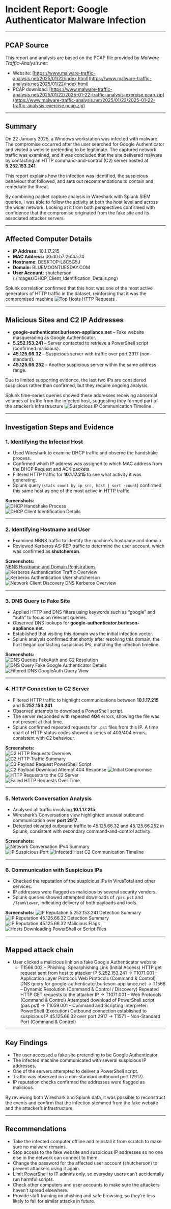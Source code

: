 # Incident Report: Google Authenticator Malware Infection  

---

## PCAP Source  

This report and analysis are based on the PCAP file provided by *Malware-Traffic-Analysis.net*:  

- Website: [https://www.malware-traffic-analysis.net/2025/01/22/index.html](https://www.malware-traffic-analysis.net/2025/01/22/index.html)  
- PCAP download: [https://www.malware-traffic-analysis.net/2025/01/22/2025-01-22-traffic-analysis-exercise.pcap.zip](https://www.malware-traffic-analysis.net/2025/01/22/2025-01-22-traffic-analysis-exercise.pcap.zip)  

---

## Summary  

On 22 January 2025, a Windows workstation was infected with malware. The compromise occurred after the user searched for Google Authenticator and visited a website pretending to be legitimate. The captured network traffic was examined, and it was concluded that the site delivered malware by contacting an HTTP command-and-control (C2) server hosted at **5.252.153.241**.  

This report explains how the infection was identified, the suspicious behaviour that followed, and sets out recommendations to contain and remediate the threat.  

By combining packet capture analysis in Wireshark with Splunk SIEM queries, I was able to follow the activity at both the host level and across the wider network. Looking at it from both perspectives confirmed with confidence that the compromise originated from the fake site and its associated attacker servers.  

---

## Affected Computer Details  

- **IP Address:** 10.1.17.215  
- **MAC Address:** 00:d0:b7:26:4a:74  
- **Hostname:** DESKTOP-L8C5G5J  
- **Domain:** BLUEMOONTUESDAY.COM  
- **User Account:** shutcherson  
(./Images/DHCP_Client_Identification_Details.png)

Splunk correlation confirmed that this host was one of the most active generators of HTTP traffic in the dataset, reinforcing that it was the compromised machine ![Top Hosts HTTP Requests](./Images/Top_Hosts_HTTP_Requests.png)  .  

---

## Malicious Sites and C2 IP Addresses  

- **google-authenticator.burleson-appliance.net** – Fake website masquerading as Google Authenticator.  
- **5.252.153.241** – Server contacted to retrieve a PowerShell script (confirmed malicious).  
- **45.125.66.32** – Suspicious server with traffic over port 2917 (non-standard).  
- **45.125.66.252** – Another suspicious server within the same address range.  

Due to limited supporting evidence, the last two IPs are considered suspicious rather than confirmed, but they require ongoing analysis.  

Splunk time-series queries showed these addresses receiving abnormal volumes of traffic from the infected host, suggesting they formed part of the attacker’s infrastructure ![Suspicious IP Communication Timeline](./Images/Suspicious_IP_Communication_Timeline.png)  .  

---

## Investigation Steps and Evidence  

### 1. Identifying the Infected Host  
- Used Wireshark to examine DHCP traffic and observe the handshake process.  
- Confirmed which IP address was assigned to which MAC address from the DHCP Request and ACK packets.  
- Filtered HTTP traffic for **10.1.17.215** to see what activity it was generating.  
- Splunk query (`stats count by ip_src, host | sort -count`) confirmed this same host as one of the most active in HTTP traffic.  

**Screenshots:**  
![DHCP Handshake Process](./Images/DHCP_Handshake_Process.png)  
![DHCP Client Identification Details](./Images/DHCP_Client_Identification_Details.png) 



---

### 2. Identifying Hostname and User  
- Examined NBNS traffic to identify the machine’s hostname and domain.  
- Reviewed Kerberos AS-REP traffic to determine the user account, which was confirmed as **shutcherson**.  

**Screenshots:**  
[NBNS Hostname and Domain Registrations](./Images/NBNS_Hostname_and_Domain_Registrations.png)   
![Kerberos Authentication Traffic Overview](./Images/Kerberos_Authentication_Traffic_Overview.png)  
![Kerberos Authentication User shutcherson](./Images/Kerberos_Authentication_User_shutcherson.png)  
![Network Client Discovery DNS Kerberos Overview](./Images/Network_Client_Discovery_DNS_Kerberos_Overview.png)



---

### 3. DNS Query to Fake Site  
- Applied HTTP and DNS filters using keywords such as “google” and “auth” to focus on relevant queries.  
- Observed DNS lookups for **google-authenticator.burleson-appliance.net**.  
- Established that visiting this domain was the initial infection vector.
- Splunk analysis confirmed that shortly after resolving this domain, the host began contacting suspicious IPs, matching the infection timeline.  

**Screenshots:**  
![DNS Queries FakeAuth and C2 Resolution](./Images/DNS_Queries_FakeAuth_and_C2_Resolution.png)  
![DNS Query Fake Google Authenticator Details](./Images/DNS_Query_Fake_GoogleAuthenticator_Details.png)  
![Filtered DNS GoogleAuth Query View](./Images/Filtered_DNS_GoogleAuth_Query_View.png)


---

### 4. HTTP Connection to C2 Server  
- Filtered HTTP traffic to highlight communications between **10.1.17.215** and **5.252.153.241**.  
- Observed attempts to download a PowerShell script.  
- The server responded with repeated **404** errors, showing the file was not present at that time.  
- Splunk confirmed repeated requests for `.ps1` files from this IP. A time chart of HTTP status codes showed a series of 403/404 errors, consistent with C2 behaviour.  

**Screenshots:**  
![C2 HTTP Requests Overview](./Images/C2_HTTP_Requests_Overview_5.252.153.241.png)  
![C2 HTTP Traffic Summary](./Images/C2_HTTP_Traffic_Summary_5.252.153.241.png)  
![C2 Payload Request PowerShell Script](./Images/C2_Payload_Request_PowerShell_Script.png)  
![C2 Payload Download Attempt 404 Response](./Images/C2_Payload_Download_Attempt_404_Response.png)
![Initial Compromise](./Images/Initial_Compromise.png)
![HTTP Requests to the C2 Server](./Images/HTTP_Requests_to_the_C2_Server.png)  
![Failed HTTP Requests Over Time](./Images/Failed_HTTP_Requests_Over_Time.png)


---

### 5. Network Conversation Analysis  
- Analysed all traffic involving **10.1.17.215**.  
- Wireshark’s Conversations view highlighted unusual outbound communication over **port 2917**.  
- Detected elevated outbound traffic to 45.125.66.32 and 45.125.66.252 in Splunk, consistent with secondary command-and-control activity.

**Screenshots:**  
![Network Conversation IPv4 Summary](./Images/Network_Conversation_IPv4_Summary.png)  
![IP Suspicious Port](./Images/IP_Suspicious_Port.png)
![Infected Host C2 Communication Timeline](./Images/Infected_Host_C2_Communication_Timeline.png)


---

### 6. Communication with Suspicious IPs  
- Checked the reputation of the suspicious IPs in VirusTotal and other services.  
- IP addresses were flagged as malicious by several security vendors.  
- Splunk queries showed attempted downloads of `/pas.ps1` and `/TeamViewer`, indicating delivery of both payloads and tools.  

**Screenshots:**
![IP Reputation 5.252.153.241 Detection Summary](./Images/IP_Reputation_5.252.153.241_Detection_Summary.png)  
![IP Reputation 45.125.66.32 Detection Summary](./Images/IP_Reputation_45.125.66.32_Detection_Summary.png)  
![IP Reputation 45.125.66.32 Malicious Flags](./Images/IP_Reputation_45.125.66.32_Malicious_Flags.png)  
![Hosts Downloading PowerShell or Script Files](./Images/Hosts_Downloading_PowerShell_or_Script_Files.png)


---

## Mapped attack chain

- User clicked a malicious link on a fake Google Authenticator website
  - T1566.002 – Phishing: Spearphishing Link (Initial Access)
HTTP get request sent from host to attacker IP 5.252.153.241
  → T1071.001 – Application Layer Protocol: Web Protocols (Command & Control)
DNS query for google-authenticator.burleson-appliance.net
  → T1568 – Dynamic Resolution (Command & Control / Discovery)
Repeated HTTP GET requests to the attacker IP
  → T1071.001 – Web Protocols (Command & Control)
Attempted download of PowerShell script (pas.ps1)
  → T1059.001 – Command and Scripting Interpreter: PowerShell (Execution)
Outbound connection established to suspicious IP 45.125.66.32 over port 2917
  → T1571 – Non-Standard Port (Command & Control)

  

---

## Key Findings  

- The user accessed a fake site pretending to be Google Authenticator.  
- The infected machine communicated with several suspicious IP addresses.  
- One of the servers attempted to deliver a PowerShell script.  
- Traffic was observed on a non-standard outbound port (2917).  
- IP reputation checks confirmed the addresses were flagged as malicious.  

By reviewing both Wireshark and Splunk data, it was possible to reconstruct the events and confirm that the infection stemmed from the fake website and the attacker’s infrastructure.  

---

## Recommendations  

- Take the infected computer offline and reinstall it from scratch to make sure no malware remains.
- Stop access to the fake website and suspicious IP addresses so no one else in the network can connect to them.
- Change the password for the affected user account (shutcherson) to prevent attackers using it again.
- Limit PowerShell to IT admins only, so everyday users can’t accidentally run harmful scripts.
- Check other computers and user accounts to make sure the attackers haven’t spread elsewhere.
- Provide staff training on phishing and safe browsing, so they’re less likely to fall for similar attacks in future.
